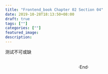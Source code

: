```yaml
---
title: "Frontend_book Chapter 02 Section 04"
date: 2019-10-28T18:13:50+08:00
draft: true
tags: [""]
categories: [""]
featured_image: 
description: 
---
```


测试不可或缺

<br>

<center>  ·End·  </center>